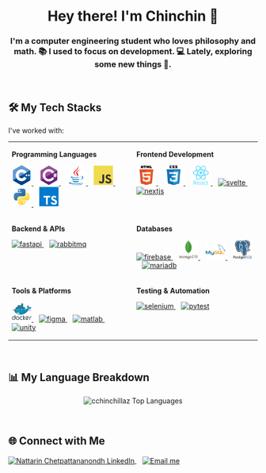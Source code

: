 <h1 align="center"> Hey there! I'm Chinchin 👋 </h1>
<h3 align="center">I'm a computer engineering student who loves philosophy and math. 📚 I used to focus on development. 💻 Lately, exploring some new things 🔐.</h3>
<br>

<h2>🛠️ My Tech Stacks</h2>
<p>I've worked with:</p>
<table align="center">
  <tr>
    <td width="50%" valign="top">
      <p><b>Programming Languages</b></p>
      <p align="left">
          <a href="https://www.w3schools.com/cpp/" target="_blank" rel="noreferrer"> <img src="https://raw.githubusercontent.com/devicons/devicon/master/icons/cplusplus/cplusplus-original.svg" alt="cplusplus" width="40" height="40"/> </a> &nbsp;&nbsp;
          <a href="https://www.w3schools.com/cs/" target="_blank" rel="noreferrer"> <img src="https://raw.githubusercontent.com/devicons/devicon/master/icons/csharp/csharp-original.svg" alt="csharp" width="40" height="40"/> </a> &nbsp;&nbsp;
          <a href="https://www.java.com" target="_blank" rel="noreferrer"> <img src="https://raw.githubusercontent.com/devicons/devicon/master/icons/java/java-original.svg" alt="java" width="40" height="40"/> </a> &nbsp;&nbsp;
          <a href="https://developer.mozilla.org/en-US/docs/Web/JavaScript" target="_blank" rel="noreferrer"> <img src="https://raw.githubusercontent.com/devicons/devicon/master/icons/javascript/javascript-original.svg" alt="javascript" width="40" height="40"/> </a> &nbsp;&nbsp;
          <a href="https://www.python.org" target="_blank" rel="noreferrer"> <img src="https://raw.githubusercontent.com/devicons/devicon/master/icons/python/python-original.svg" alt="python" width="40" height="40"/> </a> &nbsp;&nbsp;
          <a href="https://www.typescriptlang.org/" target="_blank" rel="noreferrer"> <img src="https://raw.githubusercontent.com/devicons/devicon/master/icons/typescript/typescript-original.svg" alt="typescript" width="40" height="40"/> </a>
      </p>
    </td>
    <td width="50%" valign="top">
      <p><b>Frontend Development</b></p>
      <p align="left">
          <a href="https://www.w3.org/html/" target="_blank" rel="noreferrer"> <img src="https://raw.githubusercontent.com/devicons/devicon/master/icons/html5/html5-original-wordmark.svg" alt="html5" width="40" height="40"/> </a> &nbsp;&nbsp;
          <a href="https://www.w3schools.com/css/" target="_blank" rel="noreferrer"> <img src="https://raw.githubusercontent.com/devicons/devicon/master/icons/css3/css3-original-wordmark.svg" alt="css3" width="40" height="40"/> </a> &nbsp;&nbsp;
          <a href="https://reactjs.org/" target="_blank" rel="noreferrer"> <img src="https://raw.githubusercontent.com/devicons/devicon/master/icons/react/react-original-wordmark.svg" alt="react" width="40" height="40"/> </a> &nbsp;&nbsp;
          <a href="https://svelte.dev" target="_blank" rel="noreferrer"> <img src="https://upload.wikimedia.org/wikipedia/commons/1/1b/Svelte_Logo.svg" alt="svelte" width="40" height="40"/> </a> &nbsp;&nbsp;
          <a href="https://nextjs.org" target="_blank" rel="noreferrer"> <img src="https://cdn.jsdelivr.net/gh/devicons/devicon@latest/icons/nextjs/nextjs-original.svg" alt="nextjs" width="40" height="40"/> </a>
      </p>
    </td>
  </tr>
  <tr>
    <td width="50%" valign="top">
      <p><b>Backend & APIs</b></p>
      <p align="left">
          <a href="https://fastapi.tiangolo.com/" target="_blank" rel="noreferrer"> <img src="https://cdn.jsdelivr.net/gh/devicons/devicon/icons/fastapi/fastapi-original.svg" alt="fastapi" width="40" height="40"/> </a> &nbsp;&nbsp;
          <a href="https://www.rabbitmq.com/" target="_blank" rel="noreferrer"> <img src="https://www.vectorlogo.zone/logos/rabbitmq/rabbitmq-icon.svg" alt="rabbitmq" width="40" height="40"/> </a>
      </p>
    </td>
    <td width="50%" valign="top">
      <p><b>Databases</b></p>
      <p align="left">
          <a href="https://firebase.google.com/" target="_blank" rel="noreferrer"> <img src="https://www.vectorlogo.zone/logos/firebase/firebase-icon.svg" alt="firebase" width="40" height="40"/> </a> &nbsp;&nbsp;
          <a href="https://www.mongodb.com/" target="_blank" rel="noreferrer"> <img src="https://raw.githubusercontent.com/devicons/devicon/master/icons/mongodb/mongodb-original-wordmark.svg" alt="mongodb" width="40" height="40"/> </a> &nbsp;&nbsp;
          <a href="https://www.mysql.com/" target="_blank" rel="noreferrer"> <img src="https://raw.githubusercontent.com/devicons/devicon/master/icons/mysql/mysql-original-wordmark.svg" alt="mysql" width="40" height="40"/> </a> &nbsp;&nbsp;
          <a href="https://www.postgresql.org" target="_blank" rel="noreferrer"> <img src="https://raw.githubusercontent.com/devicons/devicon/master/icons/postgresql/postgresql-original-wordmark.svg" alt="postgresql" width="40" height="40"/> </a> &nbsp;&nbsp;
          <a href="https://mariadb.org/" target="_blank" rel="noreferrer"> <img src="https://cdn.jsdelivr.net/gh/devicons/devicon@latest/icons/mariadb/mariadb-original-wordmark.svg" alt="mariadb" width="40" height="40"/> </a>
      </p>
    </td>
  </tr>
  <tr>
    <td width="50%" valign="top">
      <p><b>Tools & Platforms</b></p>
      <p align="left">
          <a href="https://www.docker.com/" target="_blank" rel="noreferrer"> <img src="https://raw.githubusercontent.com/devicons/devicon/master/icons/docker/docker-original-wordmark.svg" alt="docker" width="40" height="40"/> </a> &nbsp;&nbsp;
          <a href="https://www.figma.com/" target="_blank" rel="noreferrer"> <img src="https://www.vectorlogo.zone/logos/figma/figma-icon.svg" alt="figma" width="40" height="40"/> </a> &nbsp;&nbsp;
          <a href="https://www.mathworks.com/" target="_blank" rel="noreferrer"> <img src="https://upload.wikimedia.org/wikipedia/commons/2/21/Matlab_Logo.png" alt="matlab" width="40" height="40"/> </a> &nbsp;&nbsp;
          <a href="https://unity.com/" target="_blank" rel="noreferrer"> <img src="https://www.vectorlogo.zone/logos/unity3d/unity3d-icon.svg" alt="unity" width="40" height="40"/> </a>
      </p>
    </td>
    <td width="50%" valign="top">
      <p><b>Testing & Automation</b></p>
      <p align="left">
          <a href="https://www.selenium.dev" target="_blank" rel="noreferrer"> <img src="https://raw.githubusercontent.com/detain/svg-logos/780f25886640cef088af994181646db2f6b1a3f8/svg/selenium-logo.svg" alt="selenium" width="40" height="40"/> </a> &nbsp;&nbsp;
          <a href="https://docs.pytest.org/en/stable/" target="_blank" rel="noreferrer"> <img src="https://www.vectorlogo.zone/logos/pytest/pytest-icon.svg" alt="pytest" width="40" height="40"/> </a>
      </p>
    </td>
  </tr>
</table>

<br> <h2>📊 My Language Breakdown</h2>
<p align="center">
    <img src="https://github-readme-stats.vercel.app/api/top-langs?username=cchinchillaz&layout=compact&hide_title=true&theme=radical" alt="cchinchillaz Top Languages" />
</p>
<br>

<h2>🌐 Connect with Me</h2>
<p>
    <a href="https://www.linkedin.com/in/nattarin-chetpattananondh-8656a5312/" target="_blank" rel="noreferrer">
    <img align="center" src="https://raw.githubusercontent.com/rahuldkjain/github-profile-readme-generator/master/src/images/icons/Social/linked-in-alt.svg" alt="Nattarin Chetpattananondh LinkedIn" height="30" width="40" />
</a> &nbsp;&nbsp;
    <a href="mailto:nattarinchet@gmail.com" target="_blank" rel="noreferrer">
    <img align="center" src="https://upload.wikimedia.org/wikipedia/commons/4/4e/Gmail_Icon.png" alt="Email me" height="40" width="40" />
    </a>
</p>

